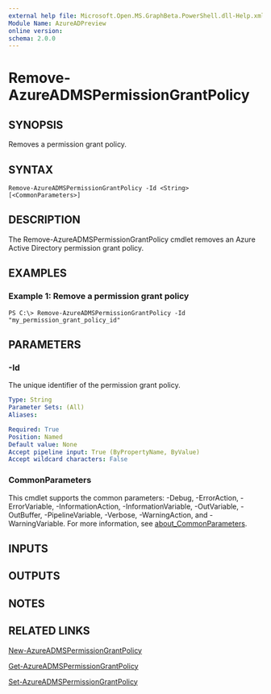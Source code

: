 ```yaml
---
external help file: Microsoft.Open.MS.GraphBeta.PowerShell.dll-Help.xml
Module Name: AzureADPreview
online version:
schema: 2.0.0
---
```


# Remove-AzureADMSPermissionGrantPolicy

## SYNOPSIS
Removes a permission grant policy.

## SYNTAX

```
Remove-AzureADMSPermissionGrantPolicy -Id <String> [<CommonParameters>]
```

## DESCRIPTION
The Remove-AzureADMSPermissionGrantPolicy cmdlet removes an Azure Active Directory permission grant policy.

## EXAMPLES

### Example 1: Remove a permission grant policy
```
PS C:\> Remove-AzureADMSPermissionGrantPolicy -Id "my_permission_grant_policy_id"
```

## PARAMETERS

### -Id
The unique identifier of the permission grant policy.

```yaml
Type: String
Parameter Sets: (All)
Aliases:

Required: True
Position: Named
Default value: None
Accept pipeline input: True (ByPropertyName, ByValue)
Accept wildcard characters: False
```

### CommonParameters
This cmdlet supports the common parameters: -Debug, -ErrorAction, -ErrorVariable, -InformationAction, -InformationVariable, -OutVariable, -OutBuffer, -PipelineVariable, -Verbose, -WarningAction, and -WarningVariable. For more information, see [about_CommonParameters](https://go.microsoft.com/fwlink/?LinkID=113216).

## INPUTS

## OUTPUTS

## NOTES

## RELATED LINKS

[New-AzureADMSPermissionGrantPolicy]()

[Get-AzureADMSPermissionGrantPolicy]()

[Set-AzureADMSPermissionGrantPolicy]()

